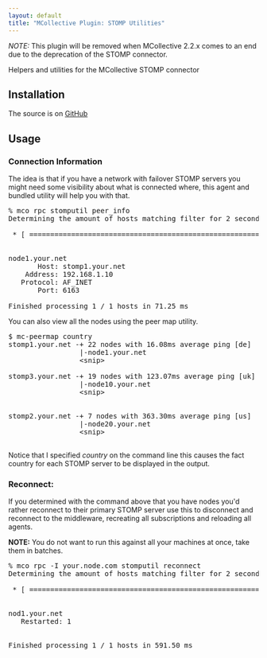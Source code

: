 ```yaml
---
layout: default
title: "MCollective Plugin: STOMP Utilities"
---
```


*NOTE:* This plugin will be removed when MCollective 2.2.x comes to an end due to the deprecation of the STOMP connector.

Helpers and utilities for the MCollective STOMP connector

Installation
-----

The source is on [GitHub](https://github.com/puppetlabs/mcollective-plugins/tree/master/agent/stomputil/)

Usage
-----

### Connection Information

The idea is that if you have a network with failover STOMP servers you might need some visibility about what is connected where, this agent and bundled utility will help you with that.

<pre>
% mco rpc stomputil peer_info
Determining the amount of hosts matching filter for 2 seconds .... 1

 * [ ============================================================> ] 1 / 1


node1.your.net
       Host: stomp1.your.net
    Address: 192.168.1.10
   Protocol: AF_INET
       Port: 6163

Finished processing 1 / 1 hosts in 71.25 ms
</pre>

You can also view all the nodes using the peer map utility.

<pre>
$ mc-peermap country
stomp1.your.net -+ 22 nodes with 16.08ms average ping [de]
                 |-node1.your.net
                 &lt;snip&gt;

stomp3.your.net -+ 19 nodes with 123.07ms average ping [uk]
                 |-node10.your.net
                 &lt;snip&gt;


stomp2.your.net -+ 7 nodes with 363.30ms average ping [us]
                 |-node20.your.net
                 &lt;snip&gt;

</pre>

Notice that I specified _country_ on the command line this causes the fact country for each STOMP server to be displayed in the output.

### Reconnect:

If you determined with the command above that you have nodes you'd rather reconnect to their primary STOMP server use this to disconnect and reconnect to the middleware, recreating all subscriptions and reloading all agents.

**NOTE:** You do not want to run this against all your machines at once, take them in batches.

<pre>
% mco rpc -I your.node.com stomputil reconnect
Determining the amount of hosts matching filter for 2 seconds .... 1

 * [ ============================================================> ] 1 / 1


nod1.your.net
   Restarted: 1


Finished processing 1 / 1 hosts in 591.50 ms
</pre>


